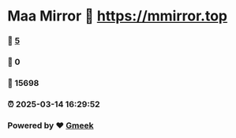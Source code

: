# Maa Mirror :link: https://mmirror.top 
### :page_facing_up: [5](https://mmirror.top/tag.html) 
### :speech_balloon: 0 
### :hibiscus: 15698 
### :alarm_clock: 2025-03-14 16:29:52 
### Powered by :heart: [Gmeek](https://github.com/Meekdai/Gmeek)
